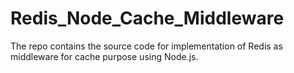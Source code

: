 # Redis_Node_Cache_Middleware
The repo contains the source code for implementation of Redis as middleware for cache purpose using Node.js.
